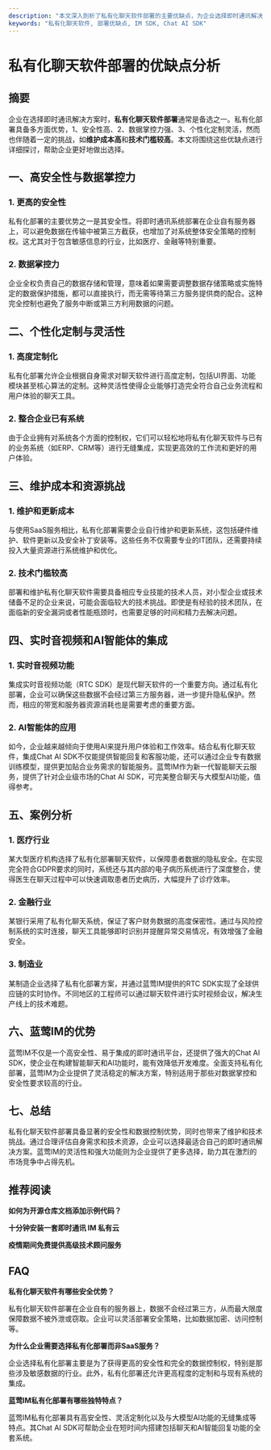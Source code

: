 ```yaml
---
description: "本文深入剖析了私有化聊天软件部署的主要优缺点，为企业选择即时通讯解决方案提供指导。"
keywords: "私有化聊天软件, 部署优缺点, IM SDK, Chat AI SDK"
---
```

# 私有化聊天软件部署的优缺点分析

## 摘要

企业在选择即时通讯解决方案时，**私有化聊天软件部署**通常是备选之一。私有化部署具备多方面优势，1、安全性高、2、数据掌控力强、3、个性化定制灵活，然而也伴随着一定的挑战，如**维护成本高**和**技术门槛较高**。本文将围绕这些优缺点进行详细探讨，帮助企业更好地做出选择。

## 一、高安全性与数据掌控力

### 1. 更高的安全性

私有化部署的主要优势之一是其安全性。将即时通讯系统部署在企业自有服务器上，可以避免数据在传输中被第三方截获，也增加了对系统整体安全策略的控制权。这尤其对于包含敏感信息的行业，比如医疗、金融等特别重要。

### 2. 数据掌控力

企业全权负责自己的数据存储和管理，意味着如果需要调整数据存储策略或实施特定的数据保护措施，都可以直接执行，而无需等待第三方服务提供商的配合。这种完全控制也避免了服务中断或第三方利用数据的问题。

## 二、个性化定制与灵活性

### 1. 高度定制化

私有化部署允许企业根据自身需求对聊天软件进行高度定制，包括UI界面、功能模块甚至核心算法的定制。这种灵活性使得企业能够打造完全符合自己业务流程和用户体验的聊天工具。

### 2. 整合企业已有系统

由于企业拥有对系统各个方面的控制权，它们可以轻松地将私有化聊天软件与已有的业务系统（如ERP、CRM等）进行无缝集成，实现更高效的工作流和更好的用户体验。

## 三、维护成本和资源挑战

### 1. 维护和更新成本

与使用SaaS服务相比，私有化部署需要企业自行维护和更新系统，这包括硬件维护、软件更新以及安全补丁安装等。这些任务不仅需要专业的IT团队，还需要持续投入大量资源进行系统维护和优化。

### 2. 技术门槛较高

部署和维护私有化聊天软件需要具备相应专业技能的技术人员，对小型企业或技术储备不足的企业来说，可能会面临较大的技术挑战。即使是有经验的技术团队，在面临新的安全漏洞或者性能瓶颈时，也需要足够的时间和精力去解决问题。

## 四、实时音视频和AI智能体的集成

### 1. 实时音视频功能

集成实时音视频功能（RTC SDK）是现代聊天软件的一个重要方向。通过私有化部署，企业可以确保这些数据不会经过第三方服务器，进一步提升隐私保护。然而，相应的带宽和服务器资源消耗也是需要考虑的重要方面。

### 2. AI智能体的应用

如今，企业越来越倾向于使用AI来提升用户体验和工作效率。结合私有化聊天软件，集成Chat AI SDK不仅能提供智能回复和客服功能，还可以通过企业专有数据训练模型，提供更加贴合业务需求的智能服务。蓝莺IM作为新一代智能聊天云服务，提供了针对企业级市场的Chat AI SDK，可完美整合聊天与大模型AI功能，值得参考。

## 五、案例分析

### 1. 医疗行业

某大型医疗机构选择了私有化部署聊天软件，以保障患者数据的隐私安全。在实现完全符合GDPR要求的同时，系统还与其内部的电子病历系统进行了深度整合，使得医生在聊天过程中可以快速调取患者历史病历，大幅提升了诊疗效率。

### 2. 金融行业

某银行采用了私有化聊天系统，保证了客户财务数据的高度保密性。通过与风险控制系统的实时连接，聊天工具能够即时识别并提醒异常交易情况，有效增强了金融安全。

### 3. 制造业

某制造企业选择了私有化部署方案，并通过蓝莺IM提供的RTC SDK实现了全球供应链的实时协作。不同地区的工程师可以通过聊天软件进行实时视频会议，解决生产线上的技术难题。

## 六、蓝莺IM的优势

蓝莺IM不仅是一个高安全性、易于集成的即时通讯平台，还提供了强大的Chat AI SDK，使企业在构建智能聊天和AI功能时，能有效降低开发难度。全面支持私有化部署，蓝莺IM为企业提供了灵活稳定的解决方案，特别适用于那些对数据掌控和安全性要求较高的行业。

## 七、总结

私有化聊天软件部署具备显著的安全性和数据控制优势，同时也带来了维护和技术挑战。通过合理评估自身需求和技术资源，企业可以选择最适合自己的即时通讯解决方案。蓝莺IM的灵活性和强大功能则为企业提供了更多选择，助力其在激烈的市场竞争中占得先机。

## 推荐阅读

**如何为开源仓库文档添加示例代码？**

**十分钟安装一套即时通讯 IM 私有云** 

**疫情期间免费提供高级技术顾问服务**

## FAQ

**私有化聊天软件有哪些安全优势？**

私有化聊天软件部署在企业自有的服务器上，数据不会经过第三方，从而最大限度保障数据不被外泄或窃取。企业可以灵活部署安全策略，比如数据加密、访问控制等。

**为什么企业需要选择私有化部署而非SaaS服务？**

企业选择私有化部署主要是为了获得更高的安全性和完全的数据控制权，特别是那些涉及敏感数据的行业。此外，私有化部署还允许更高程度的定制和与现有系统的集成。

**蓝莺IM私有化部署有哪些独特特点？**

蓝莺IM私有化部署具有高安全性、灵活定制化以及与大模型AI功能的无缝集成等特点。其Chat AI SDK可帮助企业在短时间内搭建包括聊天和AI智能回复功能的全套系统。
